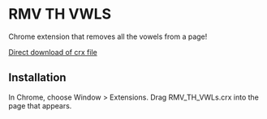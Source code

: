 RMV TH VWLS
=============

Chrome extension that removes all the vowels from a page!

[Direct download of crx file](https://github.com/dsherry/rmv_th_vwls/blob/master/RMV_TH_VWLs.crx?raw=true)

Installation
------------

In Chrome, choose Window > Extensions.  Drag RMV_TH_VWLs.crx into the page that appears.

